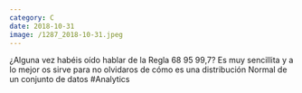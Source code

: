 ```yaml
--- 
category: C 
date: 2018-10-31 
image: /1287_2018-10-31.jpeg 
--- 
```


¿Alguna vez habéis oído hablar de la Regla 68  95  99,7? Es muy sencillita y a lo mejor os sirve para no olvidaros de cómo es una distribución Normal de un conjunto de datos #Analytics